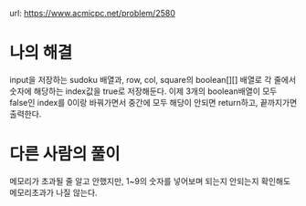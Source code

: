 url: https://www.acmicpc.net/problem/2580

# 나의 해결

input을 저장하는 sudoku 배열과, row, col, square의 boolean[][] 배열로 각 줄에서 숫자에 해당하는 index값을 true로 저장해둔다. 이제 3개의 boolean배열이 모두 false인 index를 0이랑 바꿔가면서 중간에 모두 해당이 안되면 return하고, 끝까지가면 출력한다.

# 다른 사람의 풀이

메모리가 초과될 줄 알고 안했지만, 1~9의 숫자를 넣어보며 되는지 안되는지 확인해도 메모리초과가 나질 않는다.
